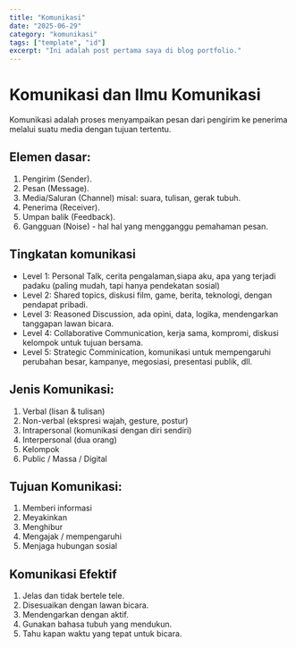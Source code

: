 ```yaml
---
title: "Komunikasi"
date: "2025-06-29"
category: "komunikasi"
tags: ["template", "id"]
excerpt: "Ini adalah post pertama saya di blog portfolio."
---
```


# Komunikasi dan Ilmu Komunikasi
Komunikasi adalah proses menyampaikan pesan dari pengirim ke penerima melalui suatu media dengan tujuan tertentu.

## Elemen dasar:
1. Pengirim (Sender).
2. Pesan (Message).
3. Media/Saluran (Channel) misal: suara, tulisan, gerak tubuh.
4. Penerima (Receiver).
5. Umpan balik (Feedback).
6. Gangguan (Noise) - hal hal yang mengganggu pemahaman pesan.

## Tingkatan komunikasi
- Level 1: Personal Talk, cerita pengalaman,siapa aku, apa yang terjadi padaku (paling mudah, tapi hanya pendekatan sosial)
- Level 2: Shared topics, diskusi film, game, berita, teknologi, dengan pendapat pribadi.
- Level 3: Reasoned Discussion, ada opini, data, logika, mendengarkan tanggapan lawan bicara.
- Level 4: Collaborative Communication, kerja sama, kompromi, diskusi kelompok untuk tujuan bersama.
- Level 5: Strategic Comminication, komunikasi untuk mempengaruhi perubahan besar, kampanye, megosiasi, presentasi publik, dll.

## Jenis Komunikasi:
1. Verbal (lisan & tulisan)
2. Non-verbal (ekspresi wajah, gesture, postur)
3. Intrapersonal (komunikasi dengan diri sendiri)
4. Interpersonal (dua orang)
5. Kelompok
6. Public / Massa / Digital

## Tujuan Komunikasi:
1. Memberi informasi
2. Meyakinkan
3. Menghibur
4. Mengajak / mempengaruhi
5. Menjaga hubungan sosial

## Komunikasi Efektif
1. Jelas dan tidak bertele tele.
2. Disesuaikan dengan lawan bicara.
3. Mendengarkan dengan aktif.
4. Gunakan bahasa tubuh yang mendukun.
5. Tahu kapan waktu yang tepat untuk bicara.